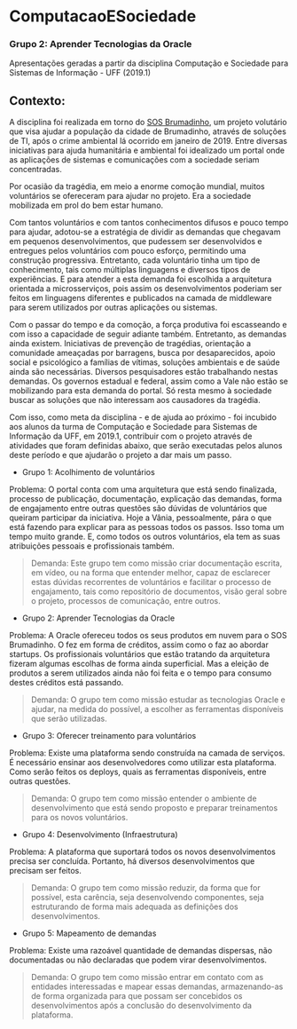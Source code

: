 # ComputacaoESociedade

### Grupo 2: Aprender Tecnologias da Oracle

Apresentações geradas a partir da disciplina Computação e Sociedade para Sistemas de Informação - UFF (2019.1)




## Contexto: 

A disciplina foi realizada em torno do [SOS Brumadinho](https://sosbrumadinho.github.io/), um projeto volutário que visa ajudar a população da cidade de Brumadinho, através de soluções de TI, após o crime ambiental lá ocorrido em janeiro de 2019. Entre diversas iniciativas para ajuda humanitária e ambiental foi idealizado um portal onde as aplicações de sistemas e comunicações com a sociedade seriam concentradas.

Por ocasião da tragédia, em meio a enorme comoção mundial, muitos voluntários se ofereceram para ajudar no projeto. Era a sociedade mobilizada em prol do bem estar humano.

Com tantos voluntários e com tantos conhecimentos difusos e pouco tempo para ajudar, adotou-se a estratégia de dividir as demandas que chegavam em pequenos desenvolvimentos, que pudessem ser desenvolvidos e entregues pelos voluntários com pouco esforço, permitindo uma construção progressiva. Entretanto, cada voluntário tinha um tipo de conhecimento, tais como múltiplas linguagens e diversos tipos de experiências. E para atender a esta demanda foi escolhida a arquitetura orientada a microsserviços, pois assim os desenvolvimentos poderiam ser feitos em linguagens diferentes e publicados na camada de middleware para serem utilizados por outras aplicações ou sistemas.

Com o passar do tempo e da comoção, a força produtiva foi escasseando e com isso a capacidade de seguir adiante também. Entretanto, as demandas ainda existem. Iniciativas de prevenção de tragédias, orientação a comunidade ameaçadas por barragens, busca por desaparecidos, apoio social e psicológico a famílias de vítimas, soluções ambientais e de saúde ainda são necessárias. Diversos pesquisadores estão trabalhando nestas demandas. Os governos estadual e federal, assim como a Vale não estão se mobilizando para esta demanda do portal. Só resta mesmo à sociedade buscar as soluções que não interessam aos causadores da tragédia.

Com isso, como meta da disciplina - e de ajuda ao próximo -  foi incubido aos alunos da turma de Computação e Sociedade para Sistemas de Informação da UFF, em 2019.1, contribuir com o projeto através de  atividades que foram definidas abaixo, que serão executadas pelos alunos deste período e que ajudarão o projeto a dar mais um passo.


* Grupo 1: Acolhimento de voluntários

Problema: O portal conta com uma arquitetura que está sendo finalizada, processo de publicação, documentação, explicação das demandas, forma de engajamento entre outras questões são dúvidas de voluntários que queiram participar da iniciativa. Hoje a Vânia, pessoalmente, pára o que está fazendo para explicar para as pessoas todos os passos. Isso toma um tempo muito grande. E, como todos os outros voluntários, ela tem as suas atribuições pessoais e profissionais também.

> Demanda: Este grupo tem como missão criar documentação escrita, em vídeo, ou na forma que entender melhor, capaz de esclarecer estas dúvidas recorrentes de voluntários e facilitar o processo de engajamento, tais como repositório de documentos, visão geral sobre o projeto, processos de comunicação, entre outros.


* Grupo 2: Aprender Tecnologias da Oracle

Problema: A Oracle ofereceu todos os seus produtos em nuvem para o SOS Brumadinho. O fez em forma de créditos, assim como o faz ao abordar startups. Os profissionais voluntários que estão tratando da arquitetura fizeram algumas escolhas de forma ainda superficial. Mas a eleição de produtos a serem utilizados ainda não foi feita e o tempo para consumo destes créditos está passando.

> Demanda: O grupo tem como missão estudar as tecnologias Oracle e ajudar, na medida do possível, a escolher as ferramentas disponíveis que serão utilizadas.


* Grupo 3: Oferecer treinamento para voluntários

Problema: Existe uma plataforma sendo construída na camada de serviços. É necessário ensinar aos desenvolvedores como utilizar esta plataforma. Como serão feitos os deploys, quais as ferramentas disponíveis, entre outras questões.

> Demanda: O grupo tem como missão entender o ambiente de desenvolvimento que está sendo proposto e preparar treinamentos para os novos voluntários.


* Grupo 4: Desenvolvimento (Infraestrutura)

Problema: A plataforma que suportará todos os novos desenvolvimentos precisa ser concluída. Portanto, há diversos desenvolvimentos que precisam ser feitos.

> Demanda: O grupo tem como missão reduzir, da forma que for possível, esta carência, seja desenvolvendo componentes, seja estruturando de forma mais adequada as definições dos desenvolvimentos.


* Grupo 5: Mapeamento de demandas

Problema: Existe uma razoável quantidade de demandas dispersas, não documentadas ou não declaradas que podem virar desenvolvimentos.

> Demanda: O grupo tem como missão entrar em contato com as entidades interessadas e mapear essas demandas, armazenando-as de forma organizada para que possam ser concebidos os desenvolvimentos após a conclusão do desenvolvimento da plataforma.



